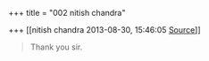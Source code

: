 +++
title = "002 nitish chandra"

+++
[[nitish chandra	2013-08-30, 15:46:05 [Source](https://groups.google.com/g/samskrita/c/gwe3LFBZn30)]]



  

> Thank you sir.  

